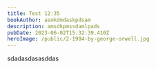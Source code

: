 ```yaml
---
title: Test 12:35
bookAuthor: asmkdmdaskpdsam
description: amsdkpmssdamlpads
pubDate: 2023-06-02T15:32:39.410Z
heroImage: /public/2-1984-by-george-orwell.jpg
---
```

s﻿dadasdasasddas
